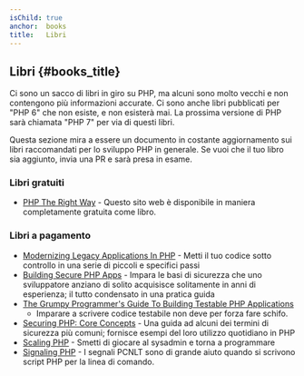 ```yaml
---
isChild: true
anchor:  books
title:   Libri
---
```


## Libri {#books_title}

Ci sono un sacco di libri in giro su PHP, ma alcuni sono molto vecchi e non
contengono più informazioni accurate. Ci sono anche libri pubblicati per "PHP
6" che non esiste, e non esisterà mai. La prossima versione di PHP sarà chiamata
"PHP 7" per via di questi libri.

Questa sezione mira a essere un documento in costante aggiornamento sui libri
raccomandati per lo sviluppo PHP in generale. Se vuoi che il tuo libro sia
aggiunto, invia una PR e sarà presa in esame.

### Libri gratuiti

* [PHP The Right Way](https://leanpub.com/phptherightway/) - Questo sito web è
  disponibile in maniera completamente gratuita come libro.

### Libri a pagamento

* [Modernizing Legacy Applications In PHP](https://leanpub.com/mlaphp) - Metti
  il tuo codice sotto controllo in una serie di piccoli e specifici passi
* [Building Secure PHP Apps](https://leanpub.com/buildingsecurephpapps) - Impara
  le basi di sicurezza che uno sviluppatore anziano di solito acquisisce
  solitamente in anni di esperienza; il tutto condensato in una pratica guida
* [The Grumpy Programmer's Guide To Building Testable PHP Applications](https://leanpub.com/grumpy-testing)
  - Imparare a scrivere codice testabile non deve per forza fare schifo.
* [Securing PHP: Core Concepts](https://leanpub.com/securingphp-coreconcepts) -
  Una guida ad alcuni dei termini di sicurezza più comuni; fornisce esempi del
  loro utilizzo quotidiano in PHP
* [Scaling PHP](https://leanpub.com/scalingphp) - Smetti di giocare al sysadmin
  e torna a programmare
* [Signaling PHP](https://leanpub.com/signalingphp) - I segnali PCNLT sono di
  grande aiuto quando si scrivono script PHP per la linea di comando.

